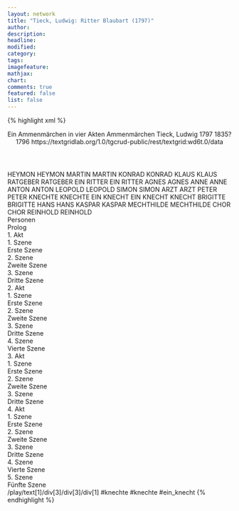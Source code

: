```yaml
---
layout: network
title: "Tieck, Ludwig: Ritter Blaubart (1797)"
author:
description:
headline:
modified:
category:
tags:
imagefeature: 
mathjax: 
chart: 
comments: true
featured: false
list: false
---
```

{% highlight xml %}
<?xml-model href="https://raw.githubusercontent.com/DLiNa/project/master/rules/lina.rnc"?><?xml-model href="https://raw.githubusercontent.com/DLiNa/project/master/rules/lina.sch"?>
<play xmlns="http://lina.digital">
  <header>
    <title>Ritter Blaubart</title>
    <subtitle>Ein Ammenmärchen in vier Akten</subtitle>
    <genretitle>Ammenmärchen</genretitle>
    <author>Tieck, Ludwig</author>
    <date type="print">1797</date>
    <date type="premiere">1835?</date>
    <date type="written">1796</date>
    <source>https://textgridlab.org/1.0/tgcrud-public/rest/textgrid:wd6t.0/data</source>
  </header>
  <personae>
    <character>
      <name>HEYMON</name>
      <alias xml:id="heymon">
        <name>HEYMON</name>
      </alias>
    </character>
    <character>
      <name>MARTIN</name>
      <alias xml:id="martin">
        <name>MARTIN</name>
      </alias>
    </character>
    <character>
      <name>KONRAD</name>
      <alias xml:id="konrad">
        <name>KONRAD</name>
      </alias>
    </character>
    <character>
      <name>KLAUS</name>
      <alias xml:id="klaus">
        <name>KLAUS</name>
      </alias>
    </character>
    <character>
      <name>RATGEBER</name>
      <alias xml:id="ratgeber">
        <name>RATGEBER</name>
      </alias>
    </character>
    <character>
      <name>EIN RITTER</name>
      <alias xml:id="ein_ritter">
        <name>EIN RITTER</name>
      </alias>
    </character>
    <character>
      <name>AGNES</name>
      <alias xml:id="agnes">
        <name>AGNES</name>
      </alias>
    </character>
    <character>
      <name>ANNE</name>
      <alias xml:id="anne">
        <name>ANNE</name>
      </alias>
    </character>
    <character>
      <name>ANTON</name>
      <alias xml:id="anton">
        <name>ANTON</name>
      </alias>
    </character>
    <character>
      <name>LEOPOLD</name>
      <alias xml:id="leopold">
        <name>LEOPOLD</name>
      </alias>
    </character>
    <character>
      <name>SIMON</name>
      <alias xml:id="simon">
        <name>SIMON</name>
      </alias>
    </character>
    <character>
      <name>ARZT</name>
      <alias xml:id="arzt">
        <name>ARZT</name>
      </alias>
    </character>
    <character>
      <name>PETER</name>
      <alias xml:id="peter">
        <name>PETER</name>
      </alias>
    </character>
    <character>
      <name>KNECHTE</name>
      <alias xml:id="knechte">
        <name>KNECHTE</name>
      </alias>
    </character>
    <character>
      <name>EIN KNECHT</name>
      <alias xml:id="ein_knecht">
        <name>EIN KNECHT</name>
      </alias>
      <alias xml:id="knecht">
        <name>KNECHT</name>
      </alias>
    </character>
    <character>
      <name>BRIGITTE</name>
      <alias xml:id="brigitte">
        <name>BRIGITTE</name>
      </alias>
    </character>
    <character>
      <name>HANS</name>
      <alias xml:id="hans">
        <name>HANS</name>
      </alias>
    </character>
    <character>
      <name>KASPAR</name>
      <alias xml:id="kaspar">
        <name>KASPAR</name>
      </alias>
    </character>
    <character>
      <name>MECHTHILDE</name>
      <alias xml:id="mechthilde">
        <name>MECHTHILDE</name>
      </alias>
    </character>
    <character>
      <name>CHOR</name>
      <alias xml:id="chor">
        <name>CHOR</name>
      </alias>
    </character>
    <character>
      <name>REINHOLD</name>
      <alias xml:id="reinhold">
        <name>REINHOLD</name>
      </alias>
    </character>
  </personae>
  <text>
    <div>
      <head>Personen</head>
    </div>
    <div>
      <head>Prolog</head>
    </div>
    <div>
      <head>1. Akt</head>
      <div>
        <head>1. Szene</head>
        <div>
          <head>Erste Szene</head>
          <sp who="#heymon">
            <amount n="22" unit="speech_acts"/>
            <amount n="350" unit="words"/>
            <amount n="15" unit="lines"/>
            <amount n="1971" unit="chars"/>
          </sp>
          <sp who="#martin">
            <amount n="9" unit="speech_acts"/>
            <amount n="58" unit="words"/>
            <amount n="9" unit="lines"/>
            <amount n="306" unit="chars"/>
          </sp>
          <sp who="#konrad">
            <amount n="18" unit="speech_acts"/>
            <amount n="293" unit="words"/>
            <amount n="13" unit="lines"/>
            <amount n="1606" unit="chars"/>
          </sp>
          <sp who="#klaus">
            <amount n="13" unit="speech_acts"/>
            <amount n="589" unit="words"/>
            <amount n="5" unit="lines"/>
            <amount n="3188" unit="chars"/>
          </sp>
          <sp who="#ratgeber">
            <amount n="10" unit="speech_acts"/>
            <amount n="270" unit="words"/>
            <amount n="4" unit="lines"/>
            <amount n="1414" unit="chars"/>
          </sp>
          <sp who="#ein_ritter">
            <amount n="1" unit="speech_acts"/>
            <amount n="12" unit="words"/>
            <amount n="1" unit="lines"/>
            <amount n="63" unit="chars"/>
          </sp>
        </div>
      </div>
      <div>
        <head>2. Szene</head>
        <div>
          <head>Zweite Szene</head>
          <sp who="#agnes">
            <amount n="24" unit="speech_acts"/>
            <amount n="680" unit="words"/>
            <amount n="48" unit="lines"/>
            <amount n="3733" unit="chars"/>
          </sp>
          <sp who="#anne">
            <amount n="15" unit="speech_acts"/>
            <amount n="244" unit="words"/>
            <amount n="28" unit="lines"/>
            <amount n="1353" unit="chars"/>
          </sp>
          <sp who="#anton">
            <amount n="12" unit="speech_acts"/>
            <amount n="181" unit="words"/>
            <amount n="10" unit="lines"/>
            <amount n="1016" unit="chars"/>
          </sp>
          <sp who="#leopold">
            <amount n="10" unit="speech_acts"/>
            <amount n="409" unit="words"/>
            <amount n="4" unit="lines"/>
            <amount n="2283" unit="chars"/>
          </sp>
          <sp who="#simon">
            <amount n="29" unit="speech_acts"/>
            <amount n="783" unit="words"/>
            <amount n="17" unit="lines"/>
            <amount n="4283" unit="chars"/>
          </sp>
          <sp who="#arzt">
            <amount n="15" unit="speech_acts"/>
            <amount n="222" unit="words"/>
            <amount n="13" unit="lines"/>
            <amount n="1165" unit="chars"/>
          </sp>
        </div>
      </div>
      <div>
        <head>3. Szene</head>
        <div>
          <head>Dritte Szene</head>
          <sp who="#heymon">
            <amount n="9" unit="speech_acts"/>
            <amount n="107" unit="words"/>
            <amount n="8" unit="lines"/>
            <amount n="547" unit="chars"/>
          </sp>
          <sp who="#martin">
            <amount n="7" unit="speech_acts"/>
            <amount n="93" unit="words"/>
            <amount n="6" unit="lines"/>
            <amount n="520" unit="chars"/>
          </sp>
          <sp who="#klaus">
            <amount n="18" unit="speech_acts"/>
            <amount n="1118" unit="words"/>
            <amount n="10" unit="lines"/>
            <amount n="6199" unit="chars"/>
          </sp>
          <sp who="#konrad">
            <amount n="18" unit="speech_acts"/>
            <amount n="323" unit="words"/>
            <amount n="11" unit="lines"/>
            <amount n="1690" unit="chars"/>
          </sp>
          <sp who="#peter">
            <amount n="36" unit="speech_acts"/>
            <amount n="705" unit="words"/>
            <amount n="24" unit="lines"/>
            <amount n="3705" unit="chars"/>
          </sp>
          <sp who="#knecht">
            <amount n="6" unit="speech_acts"/>
            <amount n="58" unit="words"/>
            <amount n="6" unit="lines"/>
            <amount n="305" unit="chars"/>
          </sp>
          <sp who="#knechte #ein_knecht">
            <amount n="1" unit="speech_acts"/>
            <amount n="8" unit="words"/>
            <amount n="1" unit="lines"/>
            <amount n="42" unit="chars"/>
          </sp>
          <sp who="#ein_knecht">
            <amount n="2" unit="speech_acts"/>
            <amount n="30" unit="words"/>
            <amount n="2" unit="lines"/>
            <amount n="181" unit="chars"/>
          </sp>
        </div>
      </div>
    </div>
    <div>
      <head>2. Akt</head>
      <div>
        <head>1. Szene</head>
        <div>
          <head>Erste Szene</head>
          <sp who="#brigitte">
            <amount n="11" unit="speech_acts"/>
            <amount n="165" unit="words"/>
            <amount n="9" unit="lines"/>
            <amount n="848" unit="chars"/>
          </sp>
          <sp who="#hans">
            <amount n="15" unit="speech_acts"/>
            <amount n="470" unit="words"/>
            <amount n="8" unit="lines"/>
            <amount n="2572" unit="chars"/>
          </sp>
          <sp who="#kaspar">
            <amount n="13" unit="speech_acts"/>
            <amount n="148" unit="words"/>
            <amount n="11" unit="lines"/>
            <amount n="788" unit="chars"/>
          </sp>
          <sp who="#knecht">
            <amount n="2" unit="speech_acts"/>
            <amount n="37" unit="words"/>
            <amount n="1" unit="lines"/>
            <amount n="185" unit="chars"/>
          </sp>
          <sp who="#leopold">
            <amount n="1" unit="speech_acts"/>
            <amount n="58" unit="words"/>
            <amount n="319" unit="chars"/>
          </sp>
        </div>
      </div>
      <div>
        <head>2. Szene</head>
        <div>
          <head>Zweite Szene</head>
          <sp who="#agnes">
            <amount n="13" unit="speech_acts"/>
            <amount n="109" unit="words"/>
            <amount n="13" unit="lines"/>
            <amount n="567" unit="chars"/>
          </sp>
          <sp who="#peter">
            <amount n="29" unit="speech_acts"/>
            <amount n="795" unit="words"/>
            <amount n="18" unit="lines"/>
            <amount n="4329" unit="chars"/>
          </sp>
          <sp who="#anton">
            <amount n="14" unit="speech_acts"/>
            <amount n="93" unit="words"/>
            <amount n="13" unit="lines"/>
            <amount n="447" unit="chars"/>
          </sp>
          <sp who="#anne">
            <amount n="9" unit="speech_acts"/>
            <amount n="148" unit="words"/>
            <amount n="7" unit="lines"/>
            <amount n="794" unit="chars"/>
          </sp>
          <sp who="#simon">
            <amount n="17" unit="speech_acts"/>
            <amount n="883" unit="words"/>
            <amount n="4" unit="lines"/>
            <amount n="4808" unit="chars"/>
          </sp>
          <sp who="#arzt">
            <amount n="19" unit="speech_acts"/>
            <amount n="359" unit="words"/>
            <amount n="11" unit="lines"/>
            <amount n="1962" unit="chars"/>
          </sp>
          <sp who="#hans">
            <amount n="4" unit="speech_acts"/>
            <amount n="77" unit="words"/>
            <amount n="2" unit="lines"/>
            <amount n="422" unit="chars"/>
          </sp>
        </div>
      </div>
      <div>
        <head>3. Szene</head>
        <div>
          <head>Dritte Szene</head>
          <sp who="#klaus">
            <amount n="12" unit="speech_acts"/>
            <amount n="357" unit="words"/>
            <amount n="5" unit="lines"/>
            <amount n="1904" unit="chars"/>
          </sp>
          <sp who="#ratgeber">
            <amount n="11" unit="speech_acts"/>
            <amount n="249" unit="words"/>
            <amount n="9" unit="lines"/>
            <amount n="1306" unit="chars"/>
          </sp>
        </div>
      </div>
      <div>
        <head>4. Szene</head>
        <div>
          <head>Vierte Szene</head>
          <sp who="#hans">
            <amount n="5" unit="speech_acts"/>
            <amount n="247" unit="words"/>
            <amount n="21" unit="lines"/>
            <amount n="1294" unit="chars"/>
          </sp>
          <sp who="#peter">
            <amount n="15" unit="speech_acts"/>
            <amount n="198" unit="words"/>
            <amount n="12" unit="lines"/>
            <amount n="1007" unit="chars"/>
          </sp>
          <sp who="#simon">
            <amount n="3" unit="speech_acts"/>
            <amount n="32" unit="words"/>
            <amount n="2" unit="lines"/>
            <amount n="205" unit="chars"/>
          </sp>
          <sp who="#agnes">
            <amount n="13" unit="speech_acts"/>
            <amount n="290" unit="words"/>
            <amount n="7" unit="lines"/>
            <amount n="1597" unit="chars"/>
          </sp>
          <sp who="#anton">
            <amount n="3" unit="speech_acts"/>
            <amount n="24" unit="words"/>
            <amount n="3" unit="lines"/>
            <amount n="134" unit="chars"/>
          </sp>
          <sp who="#anne">
            <amount n="1" unit="speech_acts"/>
            <amount n="11" unit="words"/>
            <amount n="1" unit="lines"/>
            <amount n="55" unit="chars"/>
          </sp>
        </div>
      </div>
    </div>
    <div>
      <head>3. Akt</head>
      <div>
        <head>1. Szene</head>
        <div>
          <head>Erste Szene</head>
          <sp who="#mechthilde">
            <amount n="11" unit="speech_acts"/>
            <amount n="454" unit="words"/>
            <amount n="4" unit="lines"/>
            <amount n="2372" unit="chars"/>
          </sp>
          <sp who="#agnes">
            <amount n="37" unit="speech_acts"/>
            <amount n="464" unit="words"/>
            <amount n="37" unit="lines"/>
            <amount n="2494" unit="chars"/>
          </sp>
          <sp who="#peter">
            <amount n="22" unit="speech_acts"/>
            <amount n="489" unit="words"/>
            <amount n="14" unit="lines"/>
            <amount n="2560" unit="chars"/>
          </sp>
          <sp who="#klaus">
            <amount n="10" unit="speech_acts"/>
            <amount n="299" unit="words"/>
            <amount n="4" unit="lines"/>
            <amount n="1611" unit="chars"/>
          </sp>
          <sp who="#ratgeber">
            <amount n="14" unit="speech_acts"/>
            <amount n="275" unit="words"/>
            <amount n="7" unit="lines"/>
            <amount n="1426" unit="chars"/>
          </sp>
          <sp who="#anne">
            <amount n="17" unit="speech_acts"/>
            <amount n="298" unit="words"/>
            <amount n="13" unit="lines"/>
            <amount n="1640" unit="chars"/>
          </sp>
          <sp who="#chor">
            <amount n="2" unit="speech_acts"/>
            <amount n="55" unit="words"/>
            <amount n="11" unit="lines"/>
            <amount n="305" unit="chars"/>
          </sp>
        </div>
      </div>
      <div>
        <head>2. Szene</head>
        <div>
          <head>Zweite Szene</head>
          <sp who="#leopold">
            <amount n="10" unit="speech_acts"/>
            <amount n="228" unit="words"/>
            <amount n="23" unit="lines"/>
            <amount n="1147" unit="chars"/>
          </sp>
          <sp who="#chor">
            <amount n="2" unit="speech_acts"/>
            <amount n="17" unit="words"/>
            <amount n="4" unit="lines"/>
            <amount n="83" unit="chars"/>
          </sp>
          <sp who="#kaspar">
            <amount n="21" unit="speech_acts"/>
            <amount n="484" unit="words"/>
            <amount n="11" unit="lines"/>
            <amount n="2460" unit="chars"/>
          </sp>
          <sp who="#brigitte">
            <amount n="6" unit="speech_acts"/>
            <amount n="52" unit="words"/>
            <amount n="6" unit="lines"/>
            <amount n="277" unit="chars"/>
          </sp>
          <sp who="#hans">
            <amount n="17" unit="speech_acts"/>
            <amount n="407" unit="words"/>
            <amount n="7" unit="lines"/>
            <amount n="2133" unit="chars"/>
          </sp>
        </div>
      </div>
      <div>
        <head>3. Szene</head>
        <div>
          <head>Dritte Szene</head>
          <sp who="#agnes">
            <amount n="14" unit="speech_acts"/>
            <amount n="981" unit="words"/>
            <amount n="6" unit="lines"/>
            <amount n="5102" unit="chars"/>
          </sp>
          <sp who="#anne">
            <amount n="2" unit="speech_acts"/>
            <amount n="21" unit="words"/>
            <amount n="2" unit="lines"/>
            <amount n="109" unit="chars"/>
          </sp>
          <sp who="#mechthilde">
            <amount n="8" unit="speech_acts"/>
            <amount n="62" unit="words"/>
            <amount n="7" unit="lines"/>
            <amount n="328" unit="chars"/>
          </sp>
          <sp who="#klaus">
            <amount n="8" unit="speech_acts"/>
            <amount n="47" unit="words"/>
            <amount n="8" unit="lines"/>
            <amount n="249" unit="chars"/>
          </sp>
          <sp who="#ratgeber">
            <amount n="7" unit="speech_acts"/>
            <amount n="92" unit="words"/>
            <amount n="5" unit="lines"/>
            <amount n="448" unit="chars"/>
          </sp>
        </div>
      </div>
    </div>
    <div>
      <head>4. Akt</head>
      <div>
        <head>1. Szene</head>
        <div>
          <head>Erste Szene</head>
          <sp who="#agnes">
            <amount n="24" unit="speech_acts"/>
            <amount n="1146" unit="words"/>
            <amount n="12" unit="lines"/>
            <amount n="6039" unit="chars"/>
          </sp>
          <sp who="#anne">
            <amount n="24" unit="speech_acts"/>
            <amount n="320" unit="words"/>
            <amount n="20" unit="lines"/>
            <amount n="1726" unit="chars"/>
          </sp>
          <sp who="#mechthilde">
            <amount n="6" unit="speech_acts"/>
            <amount n="447" unit="words"/>
            <amount n="2" unit="lines"/>
            <amount n="2401" unit="chars"/>
          </sp>
        </div>
      </div>
      <div>
        <head>2. Szene</head>
        <div>
          <head>Zweite Szene</head>
          <sp who="#simon">
            <amount n="13" unit="speech_acts"/>
            <amount n="435" unit="words"/>
            <amount n="4" unit="lines"/>
            <amount n="2404" unit="chars"/>
          </sp>
          <sp who="#anton">
            <amount n="12" unit="speech_acts"/>
            <amount n="80" unit="words"/>
            <amount n="12" unit="lines"/>
            <amount n="443" unit="chars"/>
          </sp>
        </div>
      </div>
      <div>
        <head>3. Szene</head>
        <div>
          <head>Dritte Szene</head>
          <sp who="#brigitte">
            <amount n="8" unit="speech_acts"/>
            <amount n="95" unit="words"/>
            <amount n="7" unit="lines"/>
            <amount n="516" unit="chars"/>
          </sp>
          <sp who="#leopold">
            <amount n="8" unit="speech_acts"/>
            <amount n="102" unit="words"/>
            <amount n="7" unit="lines"/>
            <amount n="555" unit="chars"/>
          </sp>
          <sp who="#hans">
            <amount n="15" unit="speech_acts"/>
            <amount n="170" unit="words"/>
            <amount n="12" unit="lines"/>
            <amount n="909" unit="chars"/>
          </sp>
          <sp who="#kaspar">
            <amount n="11" unit="speech_acts"/>
            <amount n="152" unit="words"/>
            <amount n="9" unit="lines"/>
            <amount n="765" unit="chars"/>
          </sp>
          <sp who="#reinhold">
            <amount n="13" unit="speech_acts"/>
            <amount n="148" unit="words"/>
            <amount n="12" unit="lines"/>
            <amount n="758" unit="chars"/>
          </sp>
        </div>
      </div>
      <div>
        <head>4. Szene</head>
        <div>
          <head>Vierte Szene</head>
          <sp who="#anne">
            <amount n="23" unit="speech_acts"/>
            <amount n="258" unit="words"/>
            <amount n="17" unit="lines"/>
            <amount n="1347" unit="chars"/>
          </sp>
          <sp who="#agnes">
            <amount n="50" unit="speech_acts"/>
            <amount n="731" unit="words"/>
            <amount n="37" unit="lines"/>
            <amount n="3866" unit="chars"/>
          </sp>
          <sp who="#peter">
            <amount n="37" unit="speech_acts"/>
            <amount n="579" unit="words"/>
            <amount n="31" unit="lines"/>
            <amount n="3192" unit="chars"/>
          </sp>
          <sp who="#mechthilde">
            <amount n="4" unit="speech_acts"/>
            <amount n="47" unit="words"/>
            <amount n="3" unit="lines"/>
            <amount n="223" unit="chars"/>
          </sp>
        </div>
      </div>
      <div>
        <head>5. Szene</head>
        <div>
          <head>Fünfte Szene</head>
          <sp who="#simon">
            <amount n="11" unit="speech_acts"/>
            <amount n="205" unit="words"/>
            <amount n="7" unit="lines"/>
            <amount n="1146" unit="chars"/>
          </sp>
          <sp who="#anne">
            <amount n="4" unit="speech_acts"/>
            <amount n="31" unit="words"/>
            <amount n="4" unit="lines"/>
            <amount n="163" unit="chars"/>
          </sp>
          <sp who="#agnes">
            <amount n="3" unit="speech_acts"/>
            <amount n="42" unit="words"/>
            <amount n="3" unit="lines"/>
            <amount n="205" unit="chars"/>
          </sp>
          <sp who="#anton">
            <amount n="4" unit="speech_acts"/>
            <amount n="46" unit="words"/>
            <amount n="2" unit="lines"/>
            <amount n="267" unit="chars"/>
          </sp>
          <sp who="#leopold">
            <amount n="5" unit="speech_acts"/>
            <amount n="33" unit="words"/>
            <amount n="5" unit="lines"/>
            <amount n="170" unit="chars"/>
          </sp>
          <sp who="#brigitte">
            <amount n="2" unit="speech_acts"/>
            <amount n="17" unit="words"/>
            <amount n="2" unit="lines"/>
            <amount n="85" unit="chars"/>
          </sp>
          <sp who="#hans">
            <amount n="4" unit="speech_acts"/>
            <amount n="109" unit="words"/>
            <amount n="1" unit="lines"/>
            <amount n="556" unit="chars"/>
          </sp>
          <sp who="#reinhold">
            <amount n="3" unit="speech_acts"/>
            <amount n="62" unit="words"/>
            <amount n="2" unit="lines"/>
            <amount n="339" unit="chars"/>
          </sp>
          <sp who="#ratgeber">
            <amount n="1" unit="speech_acts"/>
            <amount n="9" unit="words"/>
            <amount n="1" unit="lines"/>
            <amount n="45" unit="chars"/>
          </sp>
          <sp who="#klaus">
            <amount n="1" unit="speech_acts"/>
            <amount n="26" unit="words"/>
            <amount n="134" unit="chars"/>
          </sp>
        </div>
      </div>
    </div>
  </text>
  <documentation>
    <change n="1" type="expandCollectivePartially" who="peertrilcke">
      <path>/play/text[1]/div[3]/div[3]/div[1]</path>
      <orig>#knechte</orig>
      <corr>#knechte #ein_knecht</corr>
      <comment/>
    </change>
  </documentation>
</play>
{% endhighlight %}